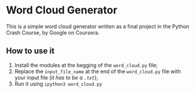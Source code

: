 # Word Cloud Generator

This is a simple word cloud generator written as a final project in the Python Crash Course, by Google on Coursera.

## How to use it

1. Install the modules at the begging of the `word_cloud.py` file;
2. Replace the `input_file_name` at the end of the `word_cloud.py` file with your input file (*it has to be a `.txt`*);
3. Run it using `ipython3 word_cloud.py`
